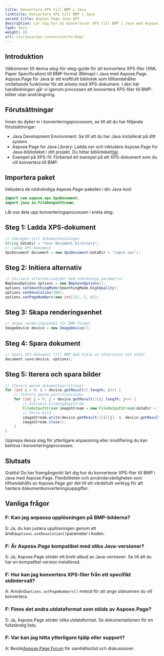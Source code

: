 ```yaml
---
title: Konvertera XPS till BMP i Java
linktitle: Konvertera XPS till BMP i Java
second_title: Aspose.Page Java API
description: Lär dig hur du konverterar XPS till BMP i Java med Aspose.Page. Följ vår enkla guide för effektiv och högkvalitativ dokumentkonvertering.
type: docs
weight: 10
url: /sv/java/xps-conversion/to-bmp/
---
```

## Introduktion
Välkommen till denna steg-för-steg-guide för att konvertera XPS-filer (XML Paper Specification) till BMP-format (Bitmap) i Java med Aspose.Page. Aspose.Page för Java är ett kraftfullt bibliotek som tillhandahåller omfattande funktioner för att arbeta med XPS-dokument. I den här handledningen går vi igenom processen att konvertera XPS-filer till BMP-bilder utan ansträngning.
## Förutsättningar
Innan du dyker in i konverteringsprocessen, se till att du har följande förutsättningar:
- Java Development Environment: Se till att du har Java installerat på ditt system.
-  Aspose.Page for Java Library: Ladda ner och inkludera Aspose.Page for Java-biblioteket i ditt projekt. Du hittar biblioteket[här](https://releases.aspose.com/page/java/).
- Exempel på XPS-fil: Förbered ett exempel på ett XPS-dokument som du vill konvertera till BMP.
## Importera paket
Inkludera de nödvändiga Aspose.Page-paketen i din Java-kod:
```java
import com.aspose.xps.XpsDocument;
import java.io.FileOutputStream;
```
Låt oss dela upp konverteringsprocessen i enkla steg:
## Steg 1: Ladda XPS-dokument
```java
// Sökvägen till dokumentkatalogen.
String dataDir = "Your Document Directory";
// Ladda XPS-dokument
XpsDocument document = new XpsDocument(dataDir + "input.xps");
```
## Steg 2: Initiera alternativ
```java
// Initiera alternativobjekt med nödvändiga parametrar.
BmpSaveOptions options = new BmpSaveOptions();
options.setSmoothingMode(SmoothingMode.HighQuality);
options.setResolution(300);
options.setPageNumbers(new int[]{1, 2, 6});
```
## Steg 3: Skapa renderingsenhet
```java
// Skapa renderingsenhet för BMP-format
ImageDevice device = new ImageDevice();
```
## Steg 4: Spara dokument
```java
// Spara XPS-dokument till BMP med hjälp av alternativ och enhet
document.save(device, options);
```
## Steg 5: Iterera och spara bilder
```java
// Iterera genom dokumentpartitioner
for (int i = 0; i < device.getResult().length; i++) {
    // Iterera genom partitionssidor
    for (int j = 0; j < device.getResult()[i].length; j++) {
        // Initiera bildutgångsström
        FileOutputStream imageStream = new FileOutputStream(dataDir + "XPStoBMP" + "_" + (i + 1) + "_" + (j + 1) + ".bmp");
        // Skriv bild
        imageStream.write(device.getResult()[i][j], 0, device.getResult()[i][j].length);
        imageStream.close();
    }
}
```
Upprepa dessa steg för ytterligare anpassning eller modifiering du kan behöva i konverteringsprocessen.
## Slutsats
Grattis! Du har framgångsrikt lärt dig hur du konverterar XPS-filer till BMP i Java med Aspose.Page. Flexibiliteten och användarvänligheten som tillhandahålls av Aspose.Page gör det till ett värdefullt verktyg för att hantera dokumentkonverteringsuppgifter.
## Vanliga frågor
### F: Kan jag anpassa upplösningen på BMP-bilderna?
 S: Ja, du kan justera upplösningen genom att ändra`options.setResolution()`parameter i koden.
### F: Är Aspose.Page kompatibel med olika Java-versioner?
S: Ja, Aspose.Page stöder ett brett utbud av Java-versioner. Se till att du har en kompatibel version installerad.
### F: Hur kan jag konvertera XPS-filer från ett specifikt sidintervall?
 A: Använd`options.setPageNumbers()` metod för att ange sidnumren du vill konvertera.
### F: Finns det andra utdataformat som stöds av Aspose.Page?
S: Ja, Aspose.Page stöder olika utdataformat. Se dokumentationen för en fullständig lista.
### F: Var kan jag hitta ytterligare hjälp eller support?
 A: Besök[Aspose.Page Forum](https://forum.aspose.com/c/page/39) för samhällsstöd och diskussioner.